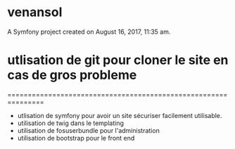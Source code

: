 venansol
========

A Symfony project created on August 16, 2017, 11:35 am.

# utlisation de git pour cloner le site en cas de gros probleme
 ===============================================================
- utlisation de symfony pour avoir un site sécuriser facilement utilisable.
- utilisation de twig dans le templating
- utilisation de fosuserbundle pour l'administration 
- utilisation de bootstrap pour le front end
